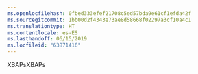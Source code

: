 ```yaml
---
ms.openlocfilehash: 0fbed333efef21708c5ed57bda9e61cf1efda42f
ms.sourcegitcommit: 1bb00d2f4343e73ae8d58668f02297a3cf10a4c1
ms.translationtype: HT
ms.contentlocale: es-ES
ms.lasthandoff: 06/15/2019
ms.locfileid: "63871416"
---
```

<span data-ttu-id="79ef2-101">XBAPs</span><span class="sxs-lookup"><span data-stu-id="79ef2-101">XBAPs</span></span>